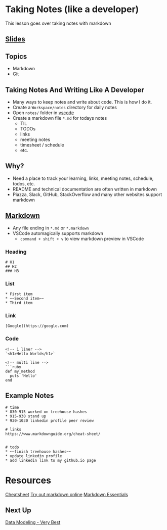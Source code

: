 # Taking Notes (like a developer)
This lesson goes over taking notes with markdown

<!-- TODO -->
## [Slides](../slides/taking-notes-like-a-developer/index)

## Topics
- Markdown
- Git

## Taking Notes And Writing Like A Developer
- Many ways to keep notes and write about code. This is how I do it.
- Create a `Workspace/notes` directory for daily notes
- Open `notes/` folder in [vscode](https://code.visualstudio.com/)
- Create a markdown file `*.md` for todays notes
    - TIL
    - TODOs
    - links
    - meeting notes
    - timesheet / schedule
    - etc.

## Why?
- Need a place to track your learning, links, meeting notes, schedule, todos, etc.
- README and technical documentation are often written in markdown
- Piazza, Slack, GitHub, StackOverflow and many other websites support markdown

## [Markdown](https://www.markdownguide.org/)
- Any file ending in `*.md` or `*.markdown`
- VSCode automagically supports markdown
    - `command + shift + v` to view markdown preview in VSCode

### Heading
```
# H1
## H2
### H3
```

### List

```
* First item
* ~~Second item~~
* Third item
```

### Link
`[Google](https://google.com)`

### Code

```
<!-- 1 liner -->
`<h1>Hello World</h1>`

<!-- multi line -->
```ruby
def my_method
  puts 'Hello'
end
```

## Example Notes

```
# time
* 830-915 worked on treehouse hashes
* 915-930 stand up
* 930-1030 linkedin profile peer review

# links
https://www.markdownguide.org/cheat-sheet/


# todo
* ~~finish treehouse hashes~~
* update linkedin profile
* add linkedin link to my github.io page
```

# Resources
[Cheatsheet](https://www.markdownguide.org/cheat-sheet/)
[Try out markdown online](https://dillinger.io/)
[Markdown Essentials](https://gist.github.com/raghubetina/a1b6e89e24a8c3acae6f0b63a1fd3323)

## Next Up

[Data Modeling - Very Best](./data-modeling-very-best)
